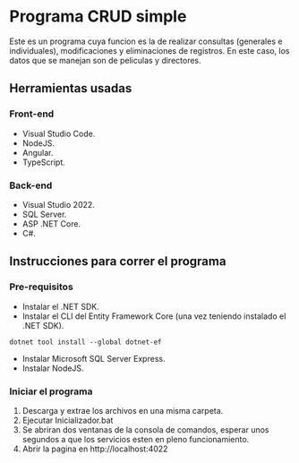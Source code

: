 # Programa CRUD simple

Este es un programa cuya funcion es la de realizar consultas (generales e individuales), modificaciones y eliminaciones de registros.
En este caso, los datos que se manejan son de peliculas y directores.

## Herramientas usadas

### Front-end
- Visual Studio Code.
- NodeJS.
- Angular.
- TypeScript.

### Back-end
- Visual Studio 2022.
- SQL Server.
- ASP .NET Core.
- C#.

## Instrucciones para correr el programa

### Pre-requisitos
- Instalar el .NET SDK.
- Instalar el CLI del Entity Framework Core (una vez teniendo instalado el .NET SDK).
```
dotnet tool install --global dotnet-ef
```
- Instalar Microsoft SQL Server Express.
- Instalar NodeJS.

### Iniciar el programa
1. Descarga y extrae los archivos en una misma carpeta.
2. Ejecutar Inicializador.bat
3. Se abriran dos ventanas de la consola de comandos, esperar unos segundos a que los servicios esten en pleno funcionamiento.
4. Abrir la pagina en http://localhost:4022
